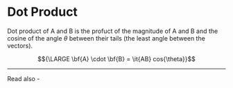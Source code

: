 # Dot Product
Dot product of A and B is the profuct of the magnitude of A and B and the cosine of the angle ${\theta}$ between their tails (the least angle between the vectors).


$${\LARGE \bf{A} \cdot \bf{B} = \it{AB} cos{\theta}}$$



---
Read also - 